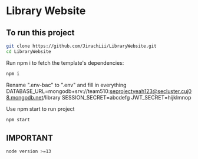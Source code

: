 # Library Website

## To run this project

```bash
git clone https://github.com/Jirachiii/LibraryWebsite.git
cd LibraryWebsite
```

Run npm i to fetch the template's dependencies:

```bash
npm i
```

Rename  ".env-bac" to ".env" and fill in everything
DATABASE_URL=mongodb+srv://team510:seprojectyeah123@secluster.cuj08.mongodb.net/library
SESSION_SECRET=abcdefg
JWT_SECRET=hijklmnop


Use npm start to run project
```bash
npm start
```

## IMPORTANT
```bash
node version >=13
```
